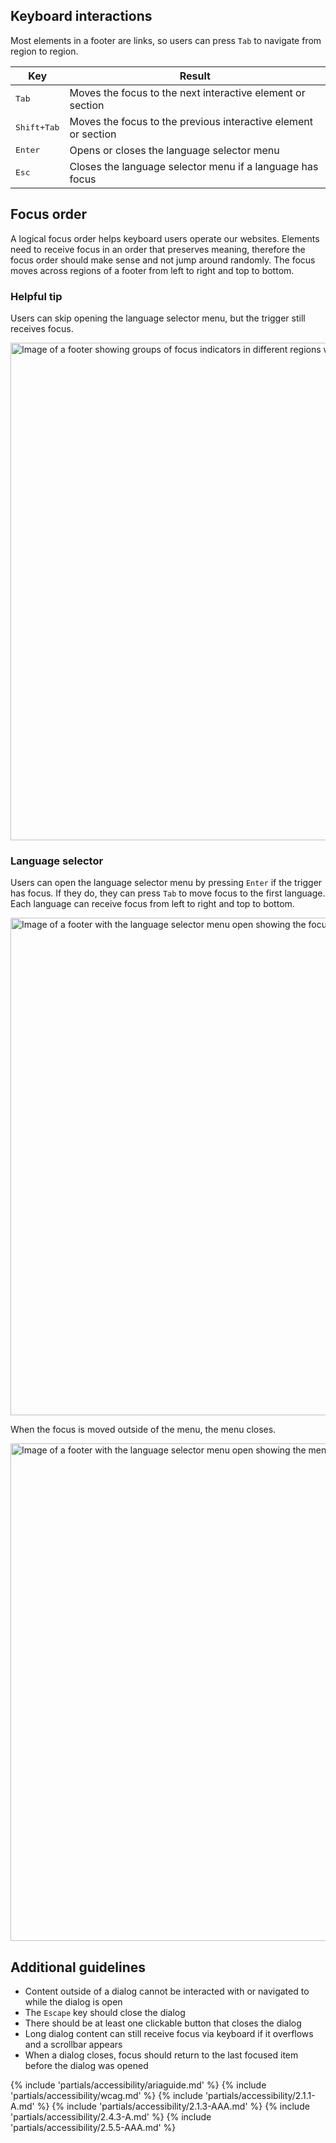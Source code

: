 ## Keyboard interactions

Most elements in a footer are links, so users can press `Tab` to navigate from region to region.

<rh-table>
  <table>
    <thead>
      <tr>
        <th scope="col" data-label="Key">Key</th>
        <th scope="col" data-label="Result">Result</th>
      </tr>
    </thead>
    <tbody>
      <tr>
        <td data-label="Key"><kbd>Tab</kbd></td>
        <td data-label="Result">Moves the focus to the next interactive element or section</td>
      </tr>
      <tr>
        <td data-label="Key"><kbd>Shift</kdb>+<kbd>Tab</kbd></td>
        <td data-label="Result">Moves the focus to the previous interactive element or section</td>
      </tr>
      <tr>
        <td data-label="Key"><kbd>Enter</kbd></td>
        <td data-label="Result">Opens or closes the language selector menu</td>
      </tr>
      <tr>
        <td data-label="Key"><kbd>Esc</kbd></td>
        <td data-label="Result">Closes the language selector menu if a language has focus</td>
      </tr>
    </tbody>
  </table>
</rh-table>

## Focus order

A logical focus order helps keyboard users operate our websites. Elements need to receive focus in an order that preserves meaning, therefore the focus order should make sense and not jump around randomly. The focus moves across regions of a footer from left to right and top to bottom.

<rh-alert state="info">
  <h3 slot="header">Helpful tip</h3>
  <p>Users can skip opening the language selector menu, but the trigger still receives focus.</p>
</rh-alert>

<uxdot-example width-adjustment="968px" variant="full" alignment="left" no-border>
  <img src="../footer-a11y-focus-order.avif"
        alt="Image of a footer showing groups of focus indicators in different regions with annotation numbers"
        width="968"
        height="796">
</uxdot-example>

### Language selector

Users can open the language selector menu by pressing `Enter` if the trigger has focus. If they do, they can press `Tab` to move focus to the first language. Each language can receive focus from left to right and top to bottom.

<uxdot-example width-adjustment="968px" variant="full" alignment="left" no-border>
  <img src="../footer-a11y-language-selector-a.avif"
        alt="Image of a footer with the language selector menu open showing the focus order of languages"
        width="968"
        height="796">
</uxdot-example>

When the focus is moved outside of the menu, the menu closes.

<uxdot-example width-adjustment="968px" variant="full" alignment="left" no-border>
  <img src="../footer-a11y-language-selector-b.avif"
        alt="Image of a footer with the language selector menu open showing the menu closing when focus is moved"
        width="968"
        height="796">
</uxdot-example>

## Additional guidelines

- Content outside of a dialog cannot be interacted with or navigated to while the dialog is open
- The `Escape` key should close the dialog
- There should be at least one clickable button that closes the dialog
- Long dialog content can still receive focus via keyboard if it overflows and a scrollbar appears
- When a dialog closes, focus should return to the last focused item before the dialog was opened

{% include 'partials/accessibility/ariaguide.md' %}
{% include 'partials/accessibility/wcag.md' %}
{% include 'partials/accessibility/2.1.1-A.md' %}
{% include 'partials/accessibility/2.1.3-AAA.md' %}
{% include 'partials/accessibility/2.4.3-A.md' %}
{% include 'partials/accessibility/2.5.5-AAA.md' %}
